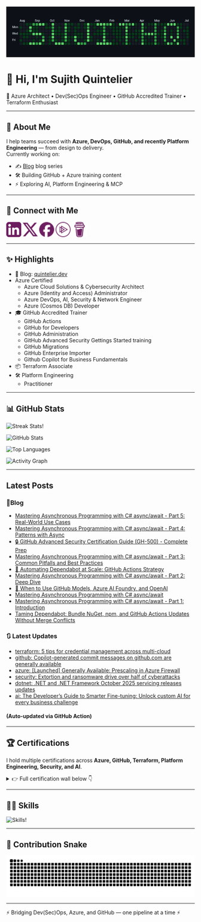<!-- Banner -->
<!-- markdownlint-disable MD041 -->
![Alt text](./assets/contribution-grid-sujithq-dark.png)

# 👋 Hi, I'm Sujith Quintelier  

🚀 Azure Architect • Dev(Sec)Ops Engineer • GitHub Accredited Trainer • Terraform Enthusiast  

---

## 🌟 About Me

I help teams succeed with **Azure, DevOps, GitHub, and recently Platform Engineering** — from design to delivery.  
Currently working on:  

- ✍️ [Blog](https://quintelier.dev) blog series  
- 🛠️ Building GitHub + Azure training content  
- ⚡ Exploring AI, Platform Engineering & MCP  

---

## 🔗 Connect with Me

[![LinkedIn](https://raw.githubusercontent.com/sujithq/sujithq/master/assets/icons/li-40x40.png)](https://www.linkedin.com/in/sujithquintelier/)
[![Twitter/X](https://raw.githubusercontent.com/sujithq/sujithq/master/assets/icons/x-40x40.png)](https://twitter.com/Sujithq)
[![Facebook](https://raw.githubusercontent.com/sujithq/sujithq/master/assets/icons/fb-40x40.png)](https://www.facebook.com/sujith.quintelier)
[![Pluralsight](https://raw.githubusercontent.com/sujithq/sujithq/master/assets/icons/ps-40x40.png)](https://app.pluralsight.com/profile/sujithq)
[![Buy Me a Coffee](https://raw.githubusercontent.com/sujithq/sujithq/master/assets/icons/bmc-40x40.png)](https://www.buymeacoffee.com/sujithq)

---

## ✨ Highlights

- 📖 Blog: [quintelier.dev](https://quintelier.dev)
- Azure Certified
  - Azure Cloud Solutions & Cybersecurity Architect
  - Azure (Identity and Access) Administrator
  - Azure DevOps, AI, Security & Network Engineer
  - Azure (Cosmos DB) Developer
- 🎓 GitHub Accredited Trainer
  - GitHub Actions
  - GitHub for Developers
  - GitHub Administration
  - GitHub Advanced Security Gettings Started training
  - GitHub Migrations
  - GitHub Enterprise Importer
  - Github Copilot for Business Fundamentals
- 📦 Terraform Associate
- 🛠️ Platform Engineering
  - Practitioner  
<!-- - 🛠️ Projects:  
  - [Battleship in C#](#) 🎮  
  - [AKS Hardening with Terraform](#) 🔐  
  - [Morse Commit Notifier](#) 🔔   -->

---

## 📊 GitHub Stats

![Streak Stats!](https://streak-stats.demolab.com?user=sujithq&theme=monokai-metallian&hide_border=true&mode=weekly&fire=6C1D5F&ring=893253&currStreakNum=A74747&sideNums=A74747&stroke=C45B3A&currStreakLabel=E2702E&sideLabels=E2702E&dates=FF8522 "Streak Stats!")

![GitHub Stats](https://denvercoder1-github-readme-stats.vercel.app/api/?username=sujithq&show_icons=true&include_all_commits=true&count_private=true&theme=react&hide_border=true&title_color=6C1D5F&icon_color=893253&text_color=E2702E&bg_color=1F222E&border_color=C45B3A)

![Top Languages](https://github-readme-stats.vercel.app/api/top-langs/?username=sujithq&langs_count=8&layout=compact&theme=react&hide_border=true&title_color=6C1D5F&icon_color=893253&text_color=E2702E&bg_color=1F222E&border_color=C45B3A&hide=Jupyter%20Notebook)

![Activity Graph](https://github-readme-activity-graph.vercel.app/graph/?username=sujithq&title_color=6C1D5F&bg_color=1F222E&color=E2702E&line=893253&point=FF8522&hide_border=true&custom_title=Activity%20Graph)

---

## Latest Posts

### 📝Blog
<!-- BLOG-POST-LIST:START -->
* [Mastering Asynchronous Programming with C# async/await - Part 5: Real-World Use Cases](https://quintelier.dev/posts/2025/10/csharp-async-await-part5/)
* [Mastering Asynchronous Programming with C# async/await - Part 4: Patterns with Async](https://quintelier.dev/posts/2025/10/csharp-async-await-part4/)
* [🔒 GitHub Advanced Security Certification Guide (GH-500) - Complete Prep](https://quintelier.dev/posts/2025/10/github-certification-journey-gh-500/)
* [Mastering Asynchronous Programming with C# async/await - Part 3: Common Pitfalls and Best Practices](https://quintelier.dev/posts/2025/10/csharp-async-await-part3/)
* [🤖 Automating Dependabot at Scale: GitHub Actions Strategy](https://quintelier.dev/posts/2025/09/automating-dependabot-at-scale-github-actions-strategy/)
* [Mastering Asynchronous Programming with C# async/await - Part 2: Deep Dive](https://quintelier.dev/posts/2025/09/csharp-async-await-part2/)
* [🤖 When to Use GitHub Models, Azure AI Foundry, and OpenAI](https://quintelier.dev/posts/2025/09/when-to-use-github-models-azure-ai-foundry-openai/)
* [Mastering Asynchronous Programming with C# async/await](https://quintelier.dev/posts/2025/09/csharp-async-await/)
* [Mastering Asynchronous Programming with C# async/await - Part 1: Introduction](https://quintelier.dev/posts/2025/09/csharp-async-await-part1/)
* [Taming Dependabot: Bundle NuGet, npm, and GitHub Actions Updates Without Merge Conflicts](https://quintelier.dev/posts/2025/09/taming-dependabot-bundle-nuget-npm-github-actions-updates-without-merge-conflicts/)
<!-- BLOG-POST-LIST:END -->
### 🔃 Latest Updates

<!-- UPDATES-LIST:START -->
* [terraform: 5 tips for credential management across multi-cloud](https://quintelier.dev/updates/5-tips-for-credential-management-across-multi-cloud/)
* [github: Copilot-generated commit messages on github.com are generally available](https://quintelier.dev/updates/copilot-generated-commit-messages-on-github-com-are-generally-available/)
* [azure: [Launched] Generally Available: Prescaling in Azure Firewall](https://quintelier.dev/updates/launched-generally-available-prescaling-in-azure-firewall/)
* [security: Extortion and ransomware drive over half of cyberattacks](https://quintelier.dev/updates/extortion-and-ransomware-drive-over-half-of-cyberattacks/)
* [dotnet: .NET and .NET Framework October 2025 servicing releases updates](https://quintelier.dev/updates/net-and-net-framework-october-2025-servicing-releases-updates/)
* [ai: The Developer’s Guide to Smarter Fine-tuning: Unlock custom AI for every business challenge](https://quintelier.dev/updates/the-developer-s-guide-to-smarter-fine-tuning-unlock-custom-ai-for-every-business-challenge/)
<!-- UPDATES-LIST:END -->

#### (Auto-updated via GitHub Action)

---

## 🏆 Certifications

I hold multiple certifications across **Azure, GitHub, Terraform, Platform Engineering, Security, and AI**.  
  
<details>
<summary>👉 Full certification wall below 👇</summary>

---

### 🛠️ Platform Engineering

[![PE Practitioner](https://raw.githubusercontent.com/sujithq/sujithq/master/assets/platform-engineering/0145-00-pe-practitioner-100x100.png)](https://www.virtualbadge.io/certificate-validator?credential=f3b2b9c5-225b-4285-9a7f-b6c3a7a7c5ec)
![PE Foundation](https://raw.githubusercontent.com/sujithq/sujithq/master/assets/platform-engineering/0145-01-pe-foundation-100x100.png)

---

### ☁️ Microsoft Certifications

[![Azure Solutions Architect Expert](https://raw.githubusercontent.com/sujithq/sujithq/master/assets/microsoft/0100-azure-solutions-architect-expert-100x100.png)](https://learn.microsoft.com/api/credentials/share/en-us/SujithQuintelier/5B76D5650086FA71?sharingId=B2D5696D597C46D3)
[![DevOps Engineer Expert](https://raw.githubusercontent.com/sujithq/sujithq/master/assets/microsoft/0101-DevOps-Engineer-expert-100x100.png)](https://learn.microsoft.com/api/credentials/share/en-us/SujithQuintelier/1E14D97DCC88C8C6?sharingId=B2D5696D597C46D3)
[![Cybersecurity Architect Expert](https://raw.githubusercontent.com/sujithq/sujithq/master/assets/microsoft/0102-microsoft-certified-cybersecurity-architect-expert-100x100.png)](https://learn.microsoft.com/api/credentials/share/en-us/SujithQuintelier/BABFCDAFD2B59290?sharingId=B2D5696D597C46D3)
[![Azure Administrator](https://raw.githubusercontent.com/sujithq/sujithq/master/assets/microsoft/0120-azure-administrator-associate-100x100.png)](https://learn.microsoft.com/api/credentials/share/en-us/SujithQuintelier/C14926489686190E?sharingId=B2D5696D597C46D3)
[![Azure Security Engineer](https://raw.githubusercontent.com/sujithq/sujithq/master/assets/microsoft/0121-azure-security-engineer-associate-100x100.png)](https://learn.microsoft.com/api/credentials/share/en-us/SujithQuintelier/CF0FECA413DC4F34?sharingId=B2D5696D597C46D3)
[![Azure Developer](https://raw.githubusercontent.com/sujithq/sujithq/master/assets/microsoft/0122-azure-developer-associate-100x100.png)](https://learn.microsoft.com/api/credentials/share/en-us/SujithQuintelier/99D44C1AF2F152C8?sharingId=B2D5696D597C46D3)
[![Azure AI Engineer](https://raw.githubusercontent.com/sujithq/sujithq/master/assets/microsoft/0123-azure-ai-engineer-associate-100x100.png)](https://learn.microsoft.com/api/credentials/share/en-us/SujithQuintelier/B62A4588E9EB9853?sharingId=B2D5696D597C46D3)
[![Azure Network Engineer](https://raw.githubusercontent.com/sujithq/sujithq/master/assets/microsoft/0124-azure-network-engineer-associate-100x100.png)](https://learn.microsoft.com/api/credentials/share/en-us/SujithQuintelier/88BA5C9FD389F907?sharingId=B2D5696D597C46D3)
[![Azure Identity and Access](https://raw.githubusercontent.com/sujithq/sujithq/master/assets/microsoft/0125-azure-identity-and-access-administrator-associate-100x100.png)](https://learn.microsoft.com/api/credentials/share/en-us/SujithQuintelier/56BE1BFB86C08DDA?sharingId=B2D5696D597C46D3)
[![Cosmos DB Developer](https://raw.githubusercontent.com/sujithq/sujithq/master/assets/microsoft/0130-azure-cosmos-db-developer-specialty-100x100.png)](https://learn.microsoft.com/api/credentials/share/en-us/SujithQuintelier/7AA4867AA17160AC?sharingId=B2D5696D597C46D3)

#### Fundamentals

![Fundamentals](https://raw.githubusercontent.com/sujithq/sujithq/master/assets/microsoft/0001-microsoft-certified-fundamentals-100x100.png)

- Azure  
- Azure AI  

#### Applied Skills

![Applied Skills](https://raw.githubusercontent.com/sujithq/sujithq/master/assets/microsoft/0002-applied-skills-100x100.png)

- [Deploy containers by using Azure Kubernetes Service](https://learn.microsoft.com/api/credentials/share/en-us/SujithQuintelier/318752898E087DD5?sharingId=B2D5696D597C46D3)
- [Configure secure access to your workloads using Azure networking](https://learn.microsoft.com/api/credentials/share/en-us/SujithQuintelier/D2A5F7C1E7A3804B?sharingId=B2D5696D597C46D3)
- [Develop an ASP.NET Core web app that consumes an API](https://learn.microsoft.com/api/credentials/share/en-us/SujithQuintelier/24CCA82D9F5E4E74?sharingId=B2D5696D597C46D3)
- [Secure storage for Azure Files and Azure Blob Storage](https://learn.microsoft.com/api/credentials/share/en-us/SujithQuintelier/B8BA947FCE07FE20?sharingId=B2D5696D597C46D3)
- [Deploy and configure Azure Monitor](https://learn.microsoft.com/api/credentials/share/en-us/SujithQuintelier/DD793FB62E19C2AA?sharingId=B2D5696D597C46D3)
- [Create an intelligent document processing solution with Azure AI Document Intelligence](https://learn.microsoft.com/api/credentials/share/en-us/SujithQuintelier/B8BA947FCE07FE20?sharingId=B2D5696D597C46D3)
- [Build a natural language processing solution with Azure AI Language](https://learn.microsoft.com/api/credentials/share/en-us/SujithQuintelier/B8BA947FCE07FE20?sharingId=B2D5696D597C46D3)
- [Build an Azure AI Vision solution](https://learn.microsoft.com/api/credentials/share/en-us/SujithQuintelier/78424700D5CCDF7?sharingId=B2D5696D597C46D3)
- [Implement security through a pipeline using Azure DevOps](https://learn.microsoft.com/api/credentials/share/en-us/SujithQ/8EBF6803F8A567C0?sharingId=7E02E186AF4FAF6D)
- [Deploy cloud-native apps using Azure Container Apps](https://learn.microsoft.com/api/credentials/share/en-us/SujithQuintelier/52634899052A0752?sharingId=B2D5696D597C46D3)
- [Migrate SQL Server workloads to Azure SQL Database](https://learn.microsoft.com/api/credentials/share/en-us/SujithQuintelier/BAFE8995F6D16FE0?sharingId=B2D5696D597C46D3)
- [Accelerate app development by using GitHub Copilot](https://learn.microsoft.com/api/credentials/share/en-us/SujithQuintelier/DE9C2B2AEE86809B?sharingId=B2D5696D597C46D3)

---

### 🐙 GitHub Certifications

[![GitHub Foundations](https://raw.githubusercontent.com/sujithq/sujithq/master/assets/github/0148-github-foundations-for-non-developers-100x100.png)](https://www.credly.com/badges/f2af80ea-f871-40e7-8ea7-ac135bf9a961)
[![GitHub Actions](https://raw.githubusercontent.com/sujithq/sujithq/master/assets/github/0145-github-actions-100x100.png)](https://www.credly.com/badges/6ae13777-6422-4083-b469-b46d5cf16a33)
![GitHub Copilot](https://raw.githubusercontent.com/sujithq/sujithq/master/assets/github/0145-github-copilot-100x100.png)
[![Advanced Security](https://raw.githubusercontent.com/sujithq/sujithq/master/assets/github/0146-github-advanced-security-100x100.png)](https://www.credly.com/badges/44577fd5-ff43-41bf-be07-075419e944cc)
[![Administration](https://raw.githubusercontent.com/sujithq/sujithq/master/assets/github/0147-github-administration-100x100.png)](https://www.credly.com/badges/ff8dd9da-f68f-4529-802f-3ae1ce302ce4)
[![Sales Professional](https://raw.githubusercontent.com/sujithq/sujithq/master/assets/github/0149-github-sales-professional-100x100.png)](https://www.credly.com/badges/a61c8cb7-0861-4a8e-9b56-5b3a06c86c8e)
![Technical Sales Professional](https://raw.githubusercontent.com/sujithq/sujithq/master/assets/github/0150-github-technical-sales-professional-100x100.png)

---

### 🏆 GitHub Accreditations

![Actions](https://img.shields.io/badge/GitHub-Actions-6C1D5F?logo=github)
![For Developers](https://img.shields.io/badge/GitHub-for%20Developers-6C1D5F?logo=github)
![Advanced Security](https://img.shields.io/badge/GitHub-Advanced%20Security%20Getting%20Started-6C1D5F?logo=github)
![Administration](https://img.shields.io/badge/GitHub-Administration-6C1D5F?logo=github)
![Migrations](https://img.shields.io/badge/GitHub-Migrations-6C1D5F?logo=github)
![Enterprise Importer](https://img.shields.io/badge/GitHub-Enterprise%20Importer-6C1D5F?logo=github)
![Copilot Business Fundamentals](https://img.shields.io/badge/GitHub-Copilot%20for%20Business%20Fundamentals-6C1D5F?logo=github)

---

### 📑 GitHub Certificate of Completion

[![GHSP](https://raw.githubusercontent.com/sujithq/sujithq/master/assets/github/GHSP-100x100.png)](https://github.com/sujithq/sujithq/raw/master/assets/github/GHSP.pdf)
[![GHTSP](https://raw.githubusercontent.com/sujithq/sujithq/master/assets/github/GHTSP-100x100.png)](https://github.com/sujithq/sujithq/raw/master/assets/github/GHTSP.pdf)

---

### 🌍 Terraform

[![Terraform Associate](https://raw.githubusercontent.com/sujithq/sujithq/master/assets/terraform/Terraform-Associate-Badge-002-100x100.png)](https://www.credly.com/badges/17ed3835-f672-4919-bd71-bc6ac76e9547)
[![Terraform Associate 003](https://raw.githubusercontent.com/sujithq/sujithq/master/assets/terraform/Terraform-Associate-Badge-003-100x100.png)](https://www.credly.com/badges/f229e81a-feef-4ddb-a16a-bb95642bc15a/public_url)

---

### 🔐 securiti.ai

[![AI Security Governance Certification](https://raw.githubusercontent.com/sujithq/sujithq/master/assets/securiti.ai/AI-Security-Governance-Certification-100x100.png)](https://github.com/sujithq/sujithq/raw/master/assets/securiti.ai/AI-Security-Governance-Certification.pdf)
[![Program Management](https://raw.githubusercontent.com/sujithq/sujithq/master/assets/securiti.ai/AI-Security-Governance-ai-governance-program-mgmt-100x100.png)](https://education.securiti.ai/badge/ai-security-governance-certification-ai-governance-program-management/)
[![Regulatory Compliance](https://raw.githubusercontent.com/sujithq/sujithq/master/assets/securiti.ai/AI-Security-Governance-ai-regulatory-compliance-100x100.png)](https://education.securiti.ai/badge/ai-security-governance-certification-ai-regulatory-compliance/)
[![Controlling IO](https://raw.githubusercontent.com/sujithq/sujithq/master/assets/securiti.ai/AI-Security-Governance-controlling-data-io-100x100.png)](https://education.securiti.ai/badge/ai-security-governance-certification-controlling-data-inputs-and-outputs/)
[![Data & AI Relationships](https://raw.githubusercontent.com/sujithq/sujithq/master/assets/securiti.ai/AI-Security-Governance-Understanding-Data-AI-Relationships--100x100.png)](https://education.securiti.ai/badge/ai-security-governance-certification-understanding-data-and-ai-relationships/)
[![Risk Assessment](https://raw.githubusercontent.com/sujithq/sujithq/master/assets/securiti.ai/AI-Security-Governance-ai-risk-assessment-100x100.png)](https://education.securiti.ai/badge/ai-security-governance-certification-ai-risk-assessment/)
[![AI Model Discovery](https://raw.githubusercontent.com/sujithq/sujithq/master/assets/securiti.ai/AI-Security-Governance-intro-AI-Model-Discovery-100x100.png)](https://education.securiti.ai/badge/ai-security-governance-certification-ai-model-discovery/)
[![Intro to AI Governance](https://raw.githubusercontent.com/sujithq/sujithq/master/assets/securiti.ai/AI-Security-Governance-intro-to-ai-governance-100x100.png)](https://education.securiti.ai/badge/ai-security-governance-certification-introduction-to-ai-governance/)
[![Intro to Generative AI](https://raw.githubusercontent.com/sujithq/sujithq/master/assets/securiti.ai/AI-Security-Governance-Intro-to-Gen-AI-100x100.png)](https://education.securiti.ai/badge/ai-security-governance-certification-introduction-to-ai-and-generative-ai/)

---

### 📘 Microsoft Learn

![Recent](https://raw.githubusercontent.com/sujithq/sujithq/master/assets/recent/0001-gwr-100x100.jpg)
[![GitHub Universe Challenge](https://learn.microsoft.com/training/achievements/github-universe-2023-cloud-skills-challenge.svg)](https://learn.microsoft.com/api/achievements/share/en-us/SujithQ/3XQVQG9H?sharingId=7E02E186AF4FAF6D)
![AI Builder Challenge](https://raw.githubusercontent.com/sujithq/sujithq/master/assets/microsoft-learn/001-AI-Builder-Challenge-2023-100x100.png)
[![Microsoft Innovative Educator](https://learn.microsoft.com/en-us/learn/achievements/microsoft-innovative-educator.svg)](https://learn.microsoft.com/api/achievements/share/en-us/SujithQuintelier/J5NZHN4T?sharingId=B2D5696D597C46D3)
![Ignite 2023](https://raw.githubusercontent.com/sujithq/sujithq/master/assets/microsoft-learn/002-Cloud-Skills-Challenge-Ignite-2023-100x100.png)
![AI Skills Challenge April 2024](https://raw.githubusercontent.com/sujithq/sujithq/master/assets/microsoft-learn/003-ai-skills-challenge-april-2024-100x100.png)
![Build Edition June 2024](https://raw.githubusercontent.com/sujithq/sujithq/master/assets/microsoft-learn/004-Microsoft-Learn-Challenge-Build-Edition-June2024-100x100.png)

---

### 🥋 Security Journey

[![Green Belt](https://raw.githubusercontent.com/sujithq/sujithq/master/assets/securityjourney/0401-Green-Belt-100x100.png)](https://github.com/sujithq/sujithq/raw/master/assets/securityjourney/Green-Yellow-White.pdf)
[![Yellow Belt](https://raw.githubusercontent.com/sujithq/sujithq/master/assets/securityjourney/0402-Yellow-Belt-100x100.png)](https://github.com/sujithq/sujithq/raw/master/assets/securityjourney/Green-Yellow-White.pdf)
[![White Belt](https://raw.githubusercontent.com/sujithq/sujithq/master/assets/securityjourney/0403-White-Belt-100x100.png)](https://github.com/sujithq/sujithq/raw/master/assets/securityjourney/Green-Yellow-White.pdf)

---

### ☁️ Cloud Champion

[![Azure Technical Expert](https://raw.githubusercontent.com/sujithq/sujithq/master/assets/cloud-champion/0150-azure-technical-expert-100x100.png)](https://www.credential.net/3aa66697-b1cc-4eba-bd5e-ede1005a5147)
[![Azure Technical Associate](https://raw.githubusercontent.com/sujithq/sujithq/master/assets/cloud-champion/0151-azure-technical-associate-100x100.png)](https://www.credential.net/a0d21b67-ec0e-4805-9ace-795f284462ff)
[![Azure Technical Qualified](https://raw.githubusercontent.com/sujithq/sujithq/master/assets/cloud-champion/0152-azure-technical-qualified-100x100.png)](https://www.credential.net/4fe1dca6-3bf9-401b-a1af-e3e035de537b)
[![Business Central Expert](https://raw.githubusercontent.com/sujithq/sujithq/master/assets/cloud-champion/0160-business-central-technical-expert-100x100.png)](https://www.credential.net/201deded-59e3-47d6-bd24-a8b60d2e3f35)
[![Business Central Associate](https://raw.githubusercontent.com/sujithq/sujithq/master/assets/cloud-champion/0161-business-central-technical-associate-100x100.png)](https://www.credential.net/b01427ee-a247-4fac-a954-ab5c0f554c61)
[![Azure Sales Expert](https://raw.githubusercontent.com/sujithq/sujithq/master/assets/cloud-champion/0170-azure-sales-expert-100x100.png)](https://www.credential.net/6ff9e648-3a42-470f-a8da-6e7421a26f0f)
[![Azure Sales Associate](https://raw.githubusercontent.com/sujithq/sujithq/master/assets/cloud-champion/0171-azure-sales-associate-100x100.png)](https://www.credential.net/e5952c6a-020e-418c-a36d-56158ea65f13)
[![Azure Sales Qualified](https://raw.githubusercontent.com/sujithq/sujithq/master/assets/cloud-champion/0172-azure-sales-qualified-100x100.png)](https://www.credential.net/af983296-78cc-4bc4-a58e-49fffe981545)
[![Security Expert](https://raw.githubusercontent.com/sujithq/sujithq/master/assets/cloud-champion/0180-Security-Expert-100x100.png)](https://www.credential.net/529e3625-7bf3-4666-bcaa-6f6463e80309)
[![Security Associate](https://raw.githubusercontent.com/sujithq/sujithq/master/assets/cloud-champion/0181-Security-Associate-100x100.png)](https://www.credential.net/6a3a2203-daf0-43ae-a644-7f516eff2125)
[![Security Qualified](https://raw.githubusercontent.com/sujithq/sujithq/master/assets/cloud-champion/0182-Security-Qualified-100x100.png)](https://www.credential.net/53244991-793b-4870-aceb-dbb0ce63a5fc)

---

### 🔎 Azure Data Explorer

[![Kusto Detective Onboarding](https://raw.githubusercontent.com/sujithq/sujithq/master/assets/microsoft-azure-data-explorer/000-kusto-detective-agency-onboarding-100x100.png)](https://www.credly.com/badges/f767ec60-ad67-4112-b9e5-7c5bbbf0cc5f)
[![Kusto Case 1](https://raw.githubusercontent.com/sujithq/sujithq/master/assets/microsoft-azure-data-explorer/001-kusto-detective-agency-case-1-100x100.png)](https://www.credly.com/badges/2bce9379-3b75-4f69-867d-81136d643919)

---

### 📊 Must Learn KQL

[![Must Learn KQL](https://raw.githubusercontent.com/rod-trent/MustLearnKQL/main/Series_Images/MustLearnKQLBannerMissionSmall.png)](https://github.com/sujithq/sujithq/raw/master/assets/must-learn-kql/001-must-learn-kql-completion.pdf)

---

### ☁️ AWS

[![AWS Cloud Quest](https://raw.githubusercontent.com/sujithq/sujithq/master/assets/aws/0146-aws-cloud-quest-cloud-practitioner-100x100.png)](https://www.credly.com/badges/3de2cb38-cd6c-4f74-8c0a-9d7f823c46da)

</details>

---

## 🧑‍💻 Skills

![Skills!](https://readme-typing-svg.demolab.com?font=orbitron&duration=1000&pause=1000&color=6c1d5f&center=true&vCenter=true&width=600&lines=Azure+Solutions+Architect;Cloud+%26+Cybersecurity;Platform+Engineering;DevOps+%2F+DevSecOps;GitHub+Actions+%26+Advanced+Security;Kubernetes+(AKS);Infrastructure+as+Code+(Terraform%2C+Bicep%2C+Pulumi);Identity+%26+Access+Management;Networking+%26+Zero+Trust;Application+Development+.NET+%26+C%23;Programming+(Python%2C+Go);Data+(Cosmos+DB%2C+KQL);AI+%26+Cognitive+Services;Trainer+(Azure+%26+GitHub))

---

## 🐍 Contribution Snake

<picture>
  <source media="(prefers-color-scheme: dark)" srcset="https://raw.githubusercontent.com/sujithq/sujithq/output/github-contribution-grid-snake-dark.svg" />
  <source media="(prefers-color-scheme: light)" srcset="https://raw.githubusercontent.com/sujithq/sujithq/output/github-contribution-grid-snake.svg" />
  <img alt="github contribution grid snake animation" src="https://raw.githubusercontent.com/sujithq/sujithq/output/github-contribution-grid-snake.svg" />

</picture>

---

⚡ Bridging Dev(Sec)Ops, Azure, and GitHub — one pipeline at a time ⚡
